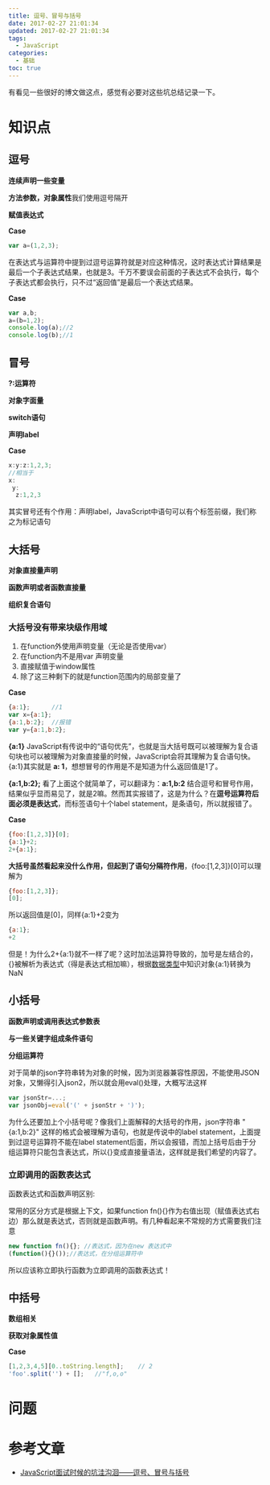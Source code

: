 ```yaml
---
title: 逗号、冒号与括号
date: 2017-02-27 21:01:34
updated: 2017-02-27 21:01:34
tags:
  - JavaScript
categories:
  - 基础
toc: true
---
```

有看见一些很好的博文做这点，感觉有必要对这些坑总结记录一下。

<!-- more -->

# 知识点

## 逗号

**连续声明一些变量**

**方法参数，对象属性**我们使用逗号隔开

**赋值表达式**

**Case**

```javascript
var a=(1,2,3);
```

在表达式与运算符中提到过逗号运算符就是对应这种情况，这时表达式计算结果是最后一个子表达式结果，也就是3。千万不要误会前面的子表达式不会执行，每个子表达式都会执行，只不过“返回值”是最后一个表达式结果。

**Case**

```javascript
var a,b;
a=(b=1,2);
console.log(a);//2
console.log(b);//1
```

## 冒号

**?:运算符**

**对象字面量**

**switch语句**

**声明label**

**Case**

```javascript
x:y:z:1,2,3;
//相当于
x:
 y:
  z:1,2,3
```

其实冒号还有个作用：声明label，JavaScript中语句可以有个标签前缀，我们称之为标记语句

## 大括号

**对象直接量声明**

**函数声明或者函数直接量**

**组织复合语句**

### 大括号没有带来块级作用域

1. 在function外使用声明变量（无论是否使用var）
2. 在function内不是用var 声明变量
3. 直接赋值于window属性
4. 除了这三种剩下的就是function范围内的局部变量了

**Case**

```javascript
{a:1};		//1
var x={a:1};
{a:1,b:2};	//报错
var y={a:1,b:2};
```

**{a:1}** JavaScript有传说中的“语句优先”，也就是当大括号既可以被理解为复合语句块也可以被理解为对象直接量的时候，JavaScript会将其理解为复合语句快。{a:1}其实就是 **a: 1**，想想冒号的作用是不是知道为什么返回值是1了。

**{a:1,b:2};** 看了上面这个就简单了，可以翻译为：**a:1,b:2** 结合逗号和冒号作用，结果似乎显而易见了，就是2嘛。然而其实报错了，这是为什么？在**逗号运算符后面必须是表达式**，而标签语句十个label statement，是条语句，所以就报错了。

**Case**

```javascript
{foo:[1,2,3]}[0];
{a:1}+2;
2+{a:1};
```

**大括号虽然看起来没什么作用，但起到了语句分隔符作用**，{foo:[1,2,3]}[0]可以理解为

```javascript
{foo:[1,2,3]};
[0];
```

所以返回值是[0]，同样{a:1}+2变为

```javascript
{a:1};
+2
```

但是！为什么2+{a:1}就不一样了呢？这时加法运算符导致的，加号是左结合的，{}被解析为表达式（得是表达式相加嘛），根据[数据类型](http://www.cnblogs.com/dolphinX/p/3521118.html)中知识对象{a:1}转换为NaN

## 小括号

**函数声明或调用表达式参数表**

**与一些关键字组成条件语句**

**分组运算符**

对于简单的json字符串转为对象的时候，因为浏览器兼容性原因，不能使用JSON对象，又懒得引入json2，所以就会用eval()处理，大概写法这样

```javascript
var jsonStr=...;
var jsonObj=eval('(' + jsonStr + ')');
```

为什么还要加上个小括号呢？像我们上面解释的大括号的作用，json字符串 "{a:1,b:2}" 这样的格式会被理解为语句，也就是传说中的label statement，上面提到过逗号运算符不能在label statement后面，所以会报错，而加上括号后由于分组运算符只能包含表达式，所以{}变成直接量语法，这样就是我们希望的内容了。

### 立即调用的函数表达式

函数表达式和函数声明区别:

常用的区分方式是根据上下文，如果function fn(){}作为右值出现（赋值表达式右边）那么就是表达式，否则就是函数声明。有几种看起来不常规的方式需要我们注意

```javascript
new function fn(){}; //表达式，因为在new 表达式中
(function(){}());//表达式，在分组运算符中
```

所以应该称立即执行函数为立即调用的函数表达式！

## 中括号

**数组相关**

**获取对象属性值**

**Case**

```javascript
[1,2,3,4,5][0..toString.length];	// 2
'foo'.split('') + [];	//"f,o,o"
```



# 问题



# 参考文章

- [JavaScript面试时候的坑洼沟洄——逗号、冒号与括号](http://www.cnblogs.com/dolphinX/p/3529249.html)

